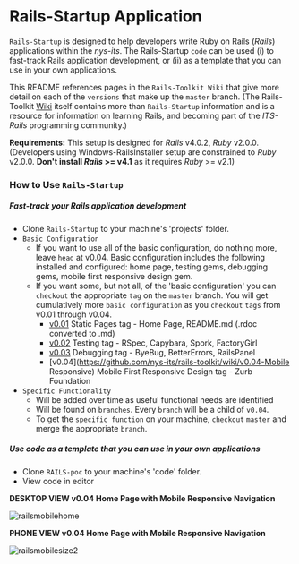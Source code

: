 # Rails-Startup Application

`Rails-Startup` is designed to help developers write Ruby on Rails (_Rails_) applications within the _nys-its_. The Rails-Startup `code` can be used (i) to fast-track Rails application development, or (ii) as a template that you can use in your own applications. 

This README references pages in the `Rails-Toolkit Wiki` that give more detail on each of the `versions` that make up the `master` branch. (The Rails-Toolkit [Wiki](https://github.com/nys-its/rails-toolkit/wiki) itself contains more than `Rails-Startup` information and is a resource for information on learning Rails, and becoming part of the _ITS-Rails_ programming community.)

**Requirements:** This setup is designed for _Rails_ v4.0.2, _Ruby_ v2.0.0. (Developers using Windows-RailsInstaller setup are constrained to _Ruby_ v2.0.0. **Don't install _Rails_ >= v4.1** as it requires _Ruby_ >= v2.1)

### How to Use `Rails-Startup`
##### Fast-track your _Rails_ application development
* Clone `Rails-Startup` to your machine's 'projects' folder. 
* `Basic Configuration`
  * If you want to use all of the basic configuration, do nothing more, leave `head` at v0.04. Basic configuration includes the following installed and configured: home page, testing gems, debugging gems, mobile first responsive design gem.
  * If you want some, but not all, of the 'basic configuration' you can `checkout` the appropriate `tag` on the `master` branch. You will get cumulatively more `basic configuration` as you `checkout` `tags` from v0.01 through v0.04.
    * [v0.01](https://github.com/nys-its/rails-toolkit/wiki/v0.01-StaticPages-Home-Page) Static Pages tag - Home Page, README.md (.rdoc converted to .md)
    * [v0.02](https://github.com/nys-its/rails-toolkit/wiki/v0.02-Testing) Testing tag - RSpec, Capybara, Spork, FactoryGirl
    * [v0.03](https://github.com/nys-its/rails-toolkit/wiki/v0.03-Debugging) Debugging tag - ByeBug, BetterErrors, RailsPanel
    * [v0.04](https://github.com/nys-its/rails-toolkit/wiki/v0.04-Mobile Responsive) Mobile First Responsive Design tag - Zurb Foundation
* `Specific Functionality` 
  * Will be added over time as useful functional needs are identified
  * Will be found on `branches`. Every `branch` will be a child of `v0.04`.
  * To get the `specific function` on your machine, `checkout` `master` and merge the appropriate `branch`.

##### Use code as a template that you can use in your own applications
* Clone `RAILS-poc` to your machine's 'code' folder.
* View code in editor

**DESKTOP VIEW   v0.04 Home Page with Mobile Responsive Navigation**

![railsmobilehome](https://cloud.githubusercontent.com/assets/6201245/3870016/9e62ca40-20b6-11e4-8e83-f6f871b5143b.png)

**PHONE VIEW   v0.04 Home Page with Mobile Responsive Navigation**

![railsmobilesize2](https://cloud.githubusercontent.com/assets/6201245/3869823/7d64e48a-20a8-11e4-8e0a-9ed1f9bf035e.png)

